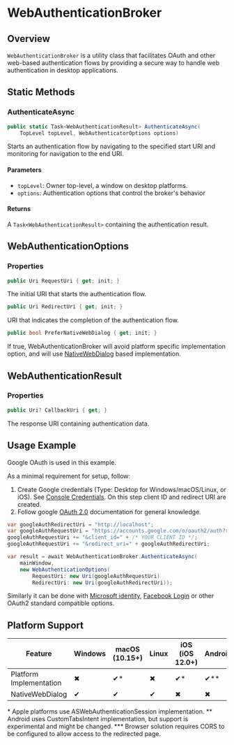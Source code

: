 ﻿# WebAuthenticationBroker

## Overview

`WebAuthenticationBroker` is a utility class that facilitates OAuth and other web-based authentication flows by providing a secure way to handle web authentication in desktop applications.

## Static Methods

### AuthenticateAsync

```csharp
public static Task<WebAuthenticationResult> AuthenticateAsync(
    TopLevel topLevel, WebAuthenticatorOptions options)
```

Starts an authentication flow by navigating to the specified start URI and monitoring for navigation to the end URI.

#### Parameters

- `topLevel`: Owner top-level, a window on desktop platforms.
- `options`: Authentication options that control the broker's behavior

#### Returns

A `Task<WebAuthenticationResult>` containing the authentication result.

## WebAuthenticationOptions

### Properties

```csharp
public Uri RequestUri { get; init; }
```

The initial URI that starts the authentication flow.

```csharp
public Uri RedirectUri { get; init; }
```

URI that indicates the completion of the authentication flow.

```csharp
public bool PreferNativeWebDialog { get; init; }
```

If true, WebAuthenticationBroker will avoid platform specific implementation option, and will use [NativeWebDialog](nativewebdialog.md) based implementation.

## WebAuthenticationResult

### Properties

```csharp
public Uri? CallbackUri { get; }
```

The response URI containing authentication data.

## Usage Example

Google OAuth is used in this example.

As a minimal requirement for setup, follow:

1. Create Google credentials (Type: Desktop for Windows/macOS/Linux, or iOS). See [Console Credentials](https://console.cloud.google.com/apis/credentials). On this step client ID and redirect URI are created.
2. Follow google [OAuth 2.0](https://developers.google.com/identity/protocols/oauth2/web-server#httprest) documentation for general knowledge.

```csharp
var googleAuthRedirectUri = "http://localhost";
var googleAuthRequestUri = "https://accounts.google.com/o/oauth2/auth?response_type=code&access_type=offline&scope=openid";
googleAuthRequestUri += "&client_id=" + /* YOUR CLIENT ID */;
googleAuthRequestUri += "&redirect_uri=" + googleAuthRedirectUri;

var result = await WebAuthenticationBroker.AuthenticateAsync(
    mainWindow,
    new WebAuthenticationOptions(
        RequestUri: new Uri(googleAuthRequestUri)
        RedirectUri: new Uri(googleAuthRedirectUri));
```

Similarly it can be done with [Microsoft identity](https://learn.microsoft.com/en-us/entra/identity-platform/v2-oauth2-auth-code-flow), [Facebook Login](https://developers.facebook.com/docs/facebook-login/) or other OAuth2 standard compatible options.

## Platform Support

| Feature                     | Windows | macOS (10.15+) | Linux | iOS (iOS 12.0+) | Android  | Browser  |
|-----------------------------|---------|-------|-------|-----|-----------|-----------|
| Platform Implementation  | ✖       | ✔*     | ✖     | ✔*   | ✔**         | ✔***         |
| NativeWebDialog         | ✔       | ✔     | ✔     | ✖   | ✖         | ✖         |

\* Apple platforms use ASWebAuthenticationSession implementation.
\** Android uses CustomTabsIntent implementation, but support is experimental and might be changed.
\*** Browser solution requires CORS to be configured to allow access to the redirected page.
